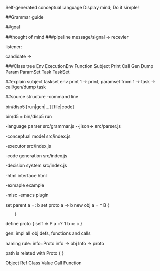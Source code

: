 Self-generated conceptual language
Display mind;
Do it simple!

##Grammar guide


##goal

##thought of mind
###pipeline
message/signal -> recevier

listener: 



candidate -> 


###Class tree
Env
ExecutionEnv
Function
  Subject
  Print
  Call
  Gen
	Dump
Param
ParamSet
Task
TaskSet

##explain
subject taskset env
print 1 -> print, paramset from 1 -> task -> call/gen/dump task


##source structure
-command line

bin/disp5 [run|gen|...] [file|code]

bin/d5 = bin/disp5 run

-language parser
src/grammar.js --jison-> src/parser.js

-conceptual model
src/index.js 

-executor
src/index.js 

-code generation
src/index.js 

-decision system
src/index.js

-html interface
html

-exmaple
example

-misc
    -emacs plugin


set parent 
		a =: b
set proto 
		a => b
new obj 
		a = ^ B {
			
		}
define proto 
{
 self => P
 a =? 1
 b =: c
}


gen:
impl all obj defs, functions and calls


naming rule:
info+Proto
info -> obj
Info -> proto

path is related with Proto
{
}

Object
 Ref
 Class
 Value
  Call
 Function

